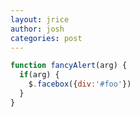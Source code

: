 ```yaml
---
layout: jrice
author: josh
categories: post
---
```


```javascript
function fancyAlert(arg) {
  if(arg) {
    $.facebox({div:'#foo'})
  }
}
```
